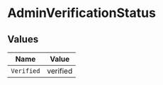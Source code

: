 # AdminVerificationStatus


## Values

| Name       | Value      |
| ---------- | ---------- |
| `Verified` | verified   |